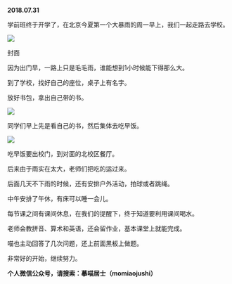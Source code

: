 
          
            
**2018.07.31**

学前班终于开学了，在北京今夏第一个大暴雨的周一早上，我们一起走路去学校。




![](//upload-images.jianshu.io/upload_images/51001-ca872eb1354d5a14.JPG)

封面


因为出门早，一路上只是毛毛雨，谁能想到1小时候能下得那么大。

到了学校，找好自己的座位，桌子上有名字。

放好书包，拿出自己带的书。




![](//upload-images.jianshu.io/upload_images/51001-3f31f0607e91ad77.JPG)




同学们早上先是看自己的书，然后集体去吃早饭。




![](//upload-images.jianshu.io/upload_images/51001-53c5ea58eefba8c9.JPG)




吃早饭要出校门，到对面的北校区餐厅。

后来由于雨实在太大，老师们把吃的运过来。

后面几天不下雨的时候，还有安排户外活动，拍球或者跳绳。

中午安排了午休，有床可以睡一会儿。

每节课之间有课间休息，在我们的提醒下，终于知道要利用课间喝水。

老师会教拼音、算术和英语，还会留作业，基本课堂上就能完成。

喵也主动回答了几次问题，还上前面黑板上做题。

非常好的开始，继续努力。


**个人微信公众号，请搜索：摹喵居士（momiaojushi）**

          
        